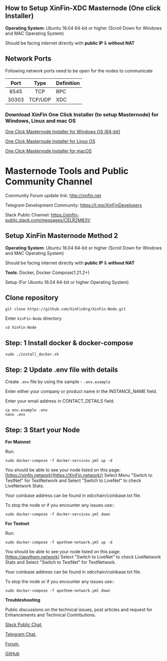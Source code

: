 
## How to Setup XinFin-XDC Masternode (One click Installer)

**Operating System**: Ubuntu 16.04 64-bit or higher (Scroll Down for Windows and MAC Operating System)

Should be facing internet directly with **public IP** & **without NAT**

## Network Ports

Following network ports need to be open for the nodes to communicate

| Port | Type | Definition |
|:------:|:-----:|:---------- |
|8545| TCP | RPC |
|30303| TCP/UDP | XDC |


###  Download XinFin One Click Installer (to setup Masternode) for Windows, Linux and mac OS ###

[One Click Masternode Installer for Windows OS (64-bit)](http://download.xinfin.network/XinFin-Network-installer-0-12-0.exe)

[One Click Masternode Installer for Linux OS](http://download.xinfin.network/XinFin-Network-linux64-0-12-0.deb)

[One Click Masternode Installer for macOS](http://download.xinfin.network/XinFin-Network-installer-0-12-0.rar)


# Masternode Tools and Public Community Channel #

Community Forum update link: http://xinfin.net

Telegram Development Community: https://t.me/XinFinDevelopers

Slack Public Channel: https://xinfin-public.slack.com/messages/CELR2M831/



## Setup XinFin Masternode Method 2 ##

**Operating System**: Ubuntu 16.04 64-bit or higher (Scroll Down for Windows and MAC Operating System)

Should be facing internet directly with **public IP** & **without NAT**

**Tools**: Docker, Docker Compose(1.21.2+)

Setup (For Ubuntu 16.04 64-bit or higher Operating System) 

## Clone repository
```
git clone https://github.com/XinFinOrg/XinFin-Node.git
```

Enter `XinFin-Node` directory
```
cd XinFin-Node
```


## Step: 1 Install docker & docker-compose
    sudo ./install_docker.sh

## Step: 2 Update .env file with details
Create `.env` file by using the sample - `.env.example`

Enter either your company or product name in the INSTANCE_NAME field.

Enter your email address in CONTACT_DETAILS field.

```
cp env.example .env
nano .env
```

## Step: 3 Start your Node

**For Mainnet**

Run:
```
sudo docker-compose -f docker-services.yml up -d
```

You should be able to see your node listed on this page: [https://xinfin.network](https://XinFin.network/) Select Menu "Switch to TestNet" for TestNetwork and Select "Switch to LiveNet" to check LiveNetwork Stats. 

Your coinbase address can be found in xdcchain/coinbase.txt file.

To stop the node or if you encounter any issues use::
```
sudo docker-compose -f docker-services.yml down
```

**For Testnet**

Run:
```
sudo docker-compose -f apothem-network.yml up -d
```

You should be able to see your node listed on this page: [https://apothem.network] Select "Switch to LiveNet" to check LiveNetwork Stats and Select "Switch to TestNet" for TestNetwork.

Your coinbase address can be found in xdcchain/coinbase.txt file.

To stop the node or if you encounter any issues use::
```
sudo docker-compose -f apothem-network.yml down
```

**Troubleshooting**

Public discussions on the technical issues, post articles and request for Enhancements and Technical Contributions. 

[Slack Public Chat](https://launchpass.com/xinfin-public), 

[Telegram Chat](http://bit.do/Telegram-XinFinDev), 

[Forum](https://xinfin.net), 

[GitHub](https://github.com/XinFinorg)


